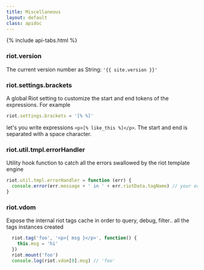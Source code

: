 ```yaml
---
title: Miscellaneous
layout: default
class: apidoc
---
```


{% include api-tabs.html %}


### <a name="version"></a> riot.version

The current version number as String: `'{{ site.version }}'`


### <a name="brackets"></a> riot.settings.brackets

A global Riot setting to customize the start and end tokens of the expressions. For example


``` js
riot.settings.brackets = '[% %]'
```

let's you write expressions `<p>[% like_this %]</p>`. The start and end is separated with a space character.

### <a name="tmpl-errors"></a> riot.util.tmpl.errorHandler

Utility hook function to catch all the errors swallowed by the riot template engine

```js
riot.util.tmpl.errorHandler = function (err) {
  console.error(err.message + ' in ' + err.riotData.tagName) // your error logic here
}
```

### <a name="vdom"></a> riot.vdom

Expose the internal riot tags cache in order to query, debug, filter.. all the tags instances created

```js
  riot.tag('foo', '<p>{ msg }</p>', function() {
    this.msg = 'hi'
  })
  riot.mount('foo')
  console.log(riot.vdom[0].msg) // 'foo'
```
